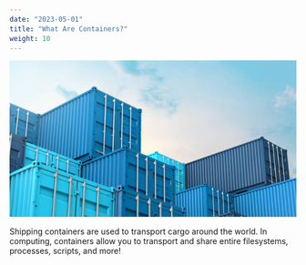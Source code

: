 ```yaml
---
date: "2023-05-01"
title: "What Are Containers?"
weight: 10
---
```


![](img/shipping-container.jpeg)

Shipping containers are used to transport cargo around the world. In computing, containers allow you to transport and share entire filesystems, processes, scripts, and more!
